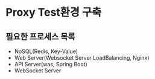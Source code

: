 # Proxy Test환경 구축
## 필요한 프로세스 목록     
- NoSQL(Redis, Key-Value)    
- Web Server(Websocket Server LoadBalancing, Nginx)     
- API Server(was, Spring Boot)     
- WebSocket Server             


